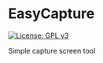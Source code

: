 # EasyCapture

[![License: GPL v3](https://img.shields.io/badge/License-GPLv3-blue.svg)](https://www.gnu.org/licenses/gpl-3.0)

Simple capture screen tool
